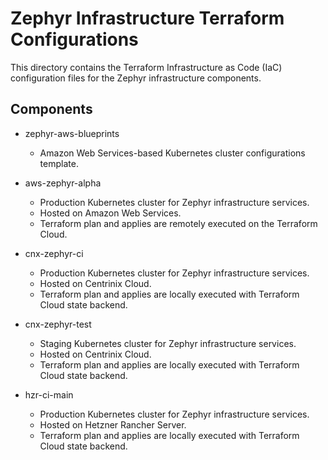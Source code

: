 # Zephyr Infrastructure Terraform Configurations

This directory contains the Terraform Infrastructure as Code (IaC)
configuration files for the Zephyr infrastructure components.

## Components

* zephyr-aws-blueprints

    * Amazon Web Services-based Kubernetes cluster configurations template.

* aws-zephyr-alpha

    * Production Kubernetes cluster for Zephyr infrastructure services.
    * Hosted on Amazon Web Services.
    * Terraform plan and applies are remotely executed on the Terraform Cloud.

* cnx-zephyr-ci

    * Production Kubernetes cluster for Zephyr infrastructure services.
    * Hosted on Centrinix Cloud.
    * Terraform plan and applies are locally executed with Terraform Cloud state backend.

* cnx-zephyr-test

    * Staging Kubernetes cluster for Zephyr infrastructure services.
    * Hosted on Centrinix Cloud.
    * Terraform plan and applies are locally executed with Terraform Cloud state backend.

* hzr-ci-main

    * Production Kubernetes cluster for Zephyr infrastructure services.
    * Hosted on Hetzner Rancher Server.
    * Terraform plan and applies are locally executed with Terraform Cloud state backend.
